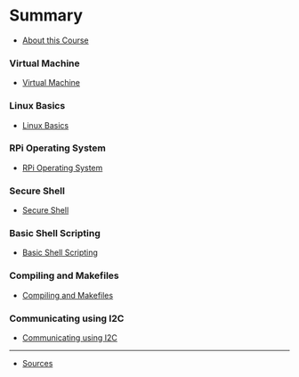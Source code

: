 # Summary

* [About this Course](README.md)

### Virtual Machine
* [Virtual Machine](virtual_machine/readme.md)
<!-- * [Summary](virtual_machine/summary.md) -->
<!-- * [Quiz](virtual_machine/quiz.md) -->
<!-- * [Exercises](virtual_machine/exercises.md) -->

### Linux Basics
* [Linux Basics](linux_basics/readme.md)
<!-- * [Summary](linux_basics/summary.md) -->
<!-- * [Quiz](linux_basics/quiz.md) -->
<!-- * [Exercises](linux_basics/exercises.md) -->

### RPi Operating System
* [RPi Operating System](rpi_operating_system/readme.md)
<!-- * [Summary](rpi_operating_system/summary.md) -->
<!-- * [Quiz](rpi_operating_system/quiz.md) -->
<!-- * [Exercises](rpi_operating_system/exercises.md) -->

### Secure Shell
* [Secure Shell](secure_shell/readme.md)
<!-- * [Summary](secure_shell/summary.md) -->
<!-- * [Quiz](secure_shell/quiz.md) -->
<!-- * [Exercises](secure_shell/exercises.md) -->

### Basic Shell Scripting
* [Basic Shell Scripting](basic_shell_scripting/readme.md)
<!-- * [Summary](basic_shell_scripting/summary.md) -->
<!-- * [Quiz](basic_shell_scripting/quiz.md) -->
<!-- * [Exercises](basic_shell_scripting/exercises.md) -->

### Compiling and Makefiles
* [Compiling and Makefiles](compiling_makefiles/readme.md)
<!-- * [Summary](compiling_makefiles/summary.md) -->
<!-- * [Quiz](compiling_makefiles/quiz.md) -->
<!-- * [Exercises](compiling_makefiles/exercises.md) -->

### Communicating using I2C
* [Communicating using I2C](communicating_using_i2c/readme.md)
<!-- * [Summary](communicating_using_i2c/summary.md) -->
<!-- * [Quiz](communicating_using_i2c/quiz.md) -->
<!-- * [Exercises](communicating_using_i2c/exercises.md) -->





<!-- # Summary -->

<!-- * [Introduction](README.md) -->
<!-- * [Virtual Machine](virtual_machine.md) -->
<!-- * [Linux Basics](linux_basics.md)
* [Rpi Operating System](rpi_operating_system.md)
* [Connecting to the RPi](connecting_to_the_rpi.md)

* [Basic Shell Scripting](basic_shell_scripting.md)
* [Compiling and Makefiles](compiling_makefiles.md)
<!-- * [The Linux Kernel](the_linux_kernel.md) -->
<!-- * [Loadable Kernel Modules](loadable_kernel_modules.md) -->

---

* [Sources](sources.md)

<!-- ### Walkthroughs -->

<!-- * [Touchberry Thumper](walkthroughs/touchberry_thumper.md)  -->
